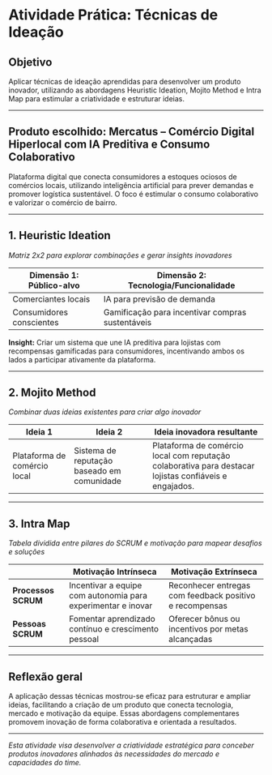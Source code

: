 # Atividade Prática: Técnicas de Ideação 
## Objetivo  
Aplicar técnicas de ideação aprendidas para desenvolver um produto inovador, utilizando as abordagens Heuristic Ideation, Mojito Method e Intra Map para estimular a criatividade e estruturar ideias.

---

## Produto escolhido: Mercatus – Comércio Digital Hiperlocal com IA Preditiva e Consumo Colaborativo
Plataforma digital que conecta consumidores a estoques ociosos de comércios locais, utilizando inteligência artificial para prever demandas e promover logística sustentável. O foco é estimular o consumo colaborativo e valorizar o comércio de bairro.

---

## 1. Heuristic Ideation  
*Matriz 2x2 para explorar combinações e gerar insights inovadores*

| **Dimensão 1**: Público-alvo | **Dimensão 2**: Tecnologia/Funcionalidade            |
|------------------------------|----------------------------------------------------|
| Comerciantes locais           | IA para previsão de demanda                         |
| Consumidores conscientes      | Gamificação para incentivar compras sustentáveis  |

**Insight:** Criar um sistema que une IA preditiva para lojistas com recompensas gamificadas para consumidores, incentivando ambos os lados a participar ativamente da plataforma.

---

## 2. Mojito Method  
*Combinar duas ideias existentes para criar algo inovador*

| Ideia 1                                  | Ideia 2                                  | Ideia inovadora resultante                                  |
|-----------------------------------------|-----------------------------------------|------------------------------------------------------------|
| Plataforma de comércio local             | Sistema de reputação baseado em comunidade | Plataforma de comércio local com reputação colaborativa para destacar lojistas confiáveis e engajados. |

---

## 3. Intra Map  
*Tabela dividida entre pilares do SCRUM e motivação para mapear desafios e soluções*

|                        | **Motivação Intrínseca**                                   | **Motivação Extrínseca**                              |
|------------------------|------------------------------------------------------------|------------------------------------------------------|
| **Processos SCRUM**    | Incentivar a equipe com autonomia para experimentar e inovar | Reconhecer entregas com feedback positivo e recompensas |
| **Pessoas SCRUM**      | Fomentar aprendizado contínuo e crescimento pessoal         | Oferecer bônus ou incentivos por metas alcançadas     |

---

## Reflexão geral  
A aplicação dessas técnicas mostrou-se eficaz para estruturar e ampliar ideias, facilitando a criação de um produto que conecta tecnologia, mercado e motivação da equipe. Essas abordagens complementares promovem inovação de forma colaborativa e orientada a resultados.

---

*Esta atividade visa desenvolver a criatividade estratégica para conceber produtos inovadores alinhados às necessidades do mercado e capacidades do time.*
